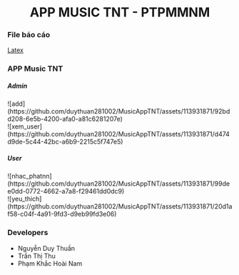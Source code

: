 <h1 align="center">APP MUSIC TNT - PTPMMNM</h1>
<h3 align="left">File báo cáo</h3>
<a align="left" href="https://github.com/duythuan281002/MusicAppTNT/blob/master/main.pdf">Latex</a>
<h3 align="left">APP Music TNT</h3>
<h5 align="left">Admin</h5>
![add](https://github.com/duythuan281002/MusicAppTNT/assets/113931871/92bdd208-6e5b-4200-afa0-a81c6281207e)

<br>
![xem_user](https://github.com/duythuan281002/MusicAppTNT/assets/113931871/d474d9de-5c44-42bc-a6b9-2215c5f747e5)
<h5 align="left">User</h5>
![nhac_phatnn](https://github.com/duythuan281002/MusicAppTNT/assets/113931871/99dee0dd-0772-4662-a7a8-f29461dd0dc9)
<br>
![yeu_thich](https://github.com/duythuan281002/MusicAppTNT/assets/113931871/20d1af58-c04f-4a91-9fd3-d9eb99fd3e06)
<h3 align="left">Developers</h3>
<ul>
    <li>Nguyễn Duy Thuần</li>
    <li>Trần Thị Thu</li>
    <li>Phạm Khắc Hoài Nam</li>
</ul>
